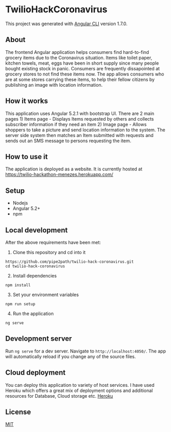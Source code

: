 # TwilioHackCoronavirus

This project was generated with [Angular CLI](https://github.com/angular/angular-cli) version 1.7.0.

## About
The frontend Angular application helps consumers find hard-to-find grocery items due to the Coronavirus situation. Items like toilet paper, kitchen towels, meat, eggs have been in short supply since many people bought existing stock in panic. Consumers are frequently dissapointed at grocery stores to not find these items now. The app allows consumers who are at some stores carrying these items, to help their fellow citizens by publishing an image with location information.

## How it works
This application uses Angular 5.2.1 with bootstrap UI. There are 2 main pages 1) Items page - Displays Items requested by others and collects subscriber information if they need an item 2) Image page - Allows shoppers to take a picture and send location information to the system. The server side system then matches an Item submitted with requests and sends out an SMS message to persons requesting the item.

## How to use it
The application is deployed as a website. It is currently hosted at https://twilio-hackathon-menezes.herokuapp.com/

## Setup
- Nodejs
- Angular 5.2+
- npm

## Local development
After the above requirements have been met:
1. Clone this repository and cd into it
```
https://github.com/pipe2path/twilio-hack-coronavirus.git
cd twilio-hack-coronavirus
```

2. Install dependencies
```
npm install
```

3. Set your environment variables
```
npm run setup
```

4. Run the application
```
ng serve
```

## Development server

Run `ng serve` for a dev server. Navigate to `http://localhost:4050/`. 
The app will automatically reload if you change any of the source files.

## Cloud deployment
You can deploy this application to variety of host services. I have used Heroku which offers a great mix of deployment options and additional resources for Database, Cloud storage etc.
[Heroku](https://dashboard.heroku.com/)

## License
[MIT](https://opensource.org/licenses/mit-license.html)



